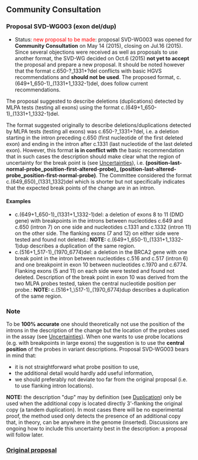 ## Community Consultation

### Proposal SVD-WG003 (exon del/dup)

* Status: <font color="red">new proposal to be made</font>: proposal SVD-WG003 was opened for **Community Consultation** on May 14 (2015), closing on Jul.16 (2015). Since several objections were received as well as proposals to use another format, the SVD-WG decided on Oct.6 (2015) **not yet to accept** the proposal and prepare a new proposal. It should be noted however that the format c.650-?\_1331+?del conflicts with basic HGVS recommendations and **should not be used**. The proposed format, c.(649+1\_650-1)\_(1331+1\_1332-1)del, does follow current recommendations.

The proposal suggested to describe deletions (duplications) detected by MLPA tests (testing all exons) using the format c.(649+1\_650-1)\_(1331+1\_1332-1)del.

The format suggested originally to describe deletions/duplications detected by MLPA tests (testing all exons) was c.650-?\_1331+?del, i.e. a deletion starting in the intron preceding c.650 (first nucleotide of the first deleted exon) and ending in the intron after c.1331 (last nucleotide of the last deleted exon). However, this format **is in conflict with** the basic recommendation that in such cases the description should make clear what the region of uncertainty for the break point is (see [Uncertainties](../../recommendations/general/#uncertain1)), i.e. **(position-last-normal-probe\_position-first-altered-probe)\_ (position-last-altered-probe\_position-first-normal-probe)**. The Committee considered the format c.(649\_650)\_(1331\_1332)del which is shorter but not specifically indicates that the expected break points of the change are in an intron.

#### Examples

* c.(649+1\_650-1)\_(1331+1\_1332-1)del: a deletion of exons 8 to 11 (DMD gene) with breakpoints in the introns between nucleotides c.649 and c.650 (intron 7) on one side and nucleotides c.1331 and c.1332 (intron 11) on the other side. The flanking exons (7 and 12) on either side were tested and found not deleted.: **NOTE:**  c.(649+1\_650-1)\_(1331+1\_1332-1)dup describes a duplication of the same region.
* c.(516+1\_517-1)\_(1970\_6774)del: a deletion in the BRCA2 gene with one break point in the intron between nucleotides c.516 and c.517 (intron 6) and one breakpoint in exon 10 between nucleotides c.1970 and c.6774. Flanking exons (5 and 11) on each side were tested and found not deleted. Description of the break point in exon 10 was derived from the two MLPA probes tested, taken the central nucleotide position per probe.: **NOTE:**  c.(516+1_\517-1)\_(1970\_6774)dup describes a duplication of the same region.
    

### Note

To be **100% accurate** one should theoretically not use the position of the introns in the description of the change but the location of the probes used in the assay (see [Uncertainties](../../recommendations/general/#uncertain1)). When one wants to use probe locations (e.g. with breakpoints in large exons) the suggestion is to use the **central position** of the probes in variant descriptions. Proposal SVD-WG003 bears in mind that:

* it is not straightforward what probe position to use,
* the additional detail would hardly add useful information,
* we should preferably not deviate too far from the original proposal (i.e. to use flanking intron locations).

**NOTE:** the description "dup" may by definition (see [Duplication](../../recommendations/DNA/duplication/)) only be used when the additional copy is located directly 3'-flanking the original copy (a tandem duplication). In most cases there will be no experimental proof, the method used only detects the presence of an additional copy that, in theory, can be anywhere in the genome (inserted). Discussions are ongoing how to include this uncertainty best in the description: a proposal will follow later.

### [Original proposal](http://www.hgvs.org/mutnomen/comments003.html)